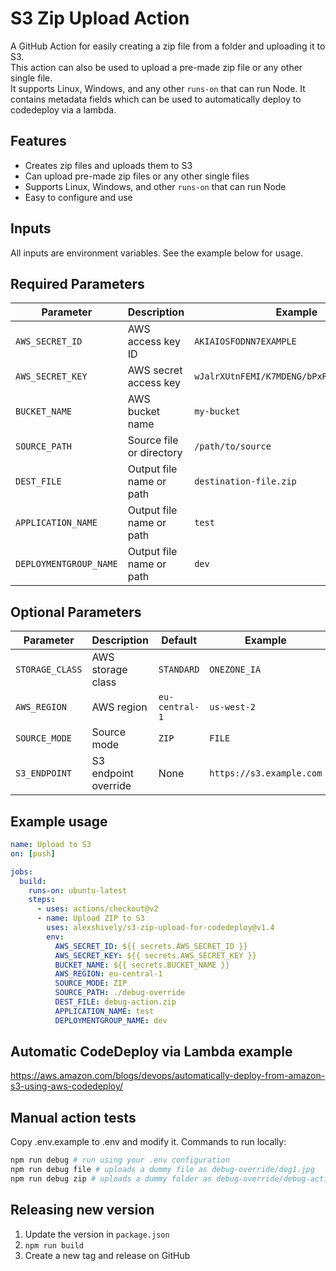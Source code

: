 # S3 Zip Upload Action

A GitHub Action for easily creating a zip file from a folder and uploading it to S3.  
This action can also be used to upload a pre-made zip file or any other single file.  
It supports Linux, Windows, and any other `runs-on` that can run Node. It contains
metadata fields which can be used to automatically deploy to codedeploy via a lambda.

## Features

- Creates zip files and uploads them to S3
- Can upload pre-made zip files or any other single files
- Supports Linux, Windows, and other `runs-on` that can run Node
- Easy to configure and use

## Inputs

All inputs are environment variables. See the example below for usage.

## Required Parameters

| Parameter             | Description                  | Example                  |
| --------------------- | ---------------------------- | ------------------------ |
| `AWS_SECRET_ID`       | AWS access key ID            | `AKIAIOSFODNN7EXAMPLE`   |
| `AWS_SECRET_KEY`      | AWS secret access key        | `wJalrXUtnFEMI/K7MDENG/bPxRfiCYEXAMPLEKEY` |
| `BUCKET_NAME`         | AWS bucket name              | `my-bucket`              |
| `SOURCE_PATH`         | Source file or directory     | `/path/to/source`        |
| `DEST_FILE`           | Output file name or path     | `destination-file.zip`   |
| `APPLICATION_NAME`    | Output file name or path     | `test`                   |
| `DEPLOYMENTGROUP_NAME`| Output file name or path     | `dev`                    |

## Optional Parameters

| Parameter       | Description                  | Default                  | Example             |
| --------------- | ---------------------------- | ------------------------ | ------------------- |
| `STORAGE_CLASS` | AWS storage class            | `STANDARD`               | `ONEZONE_IA`        |
| `AWS_REGION`    | AWS region                   | `eu-central-1`           | `us-west-2`         |
| `SOURCE_MODE`   | Source mode                  | `ZIP`                    | `FILE`              |
| `S3_ENDPOINT`   | S3 endpoint override         | None                     | `https://s3.example.com` |

## Example usage

```yaml
name: Upload to S3
on: [push]

jobs:
  build:
    runs-on: ubuntu-latest
    steps:
      - uses: actions/checkout@v2
      - name: Upload ZIP to S3
        uses: alexshively/s3-zip-upload-for-codedeploy@v1.4
        env:
          AWS_SECRET_ID: ${{ secrets.AWS_SECRET_ID }}
          AWS_SECRET_KEY: ${{ secrets.AWS_SECRET_KEY }}
          BUCKET_NAME: ${{ secrets.BUCKET_NAME }}
          AWS_REGION: eu-central-1
          SOURCE_MODE: ZIP
          SOURCE_PATH: ./debug-override
          DEST_FILE: debug-action.zip
          APPLICATION_NAME: test
          DEPLOYMENTGROUP_NAME: dev
```

## Automatic CodeDeploy via Lambda example
https://aws.amazon.com/blogs/devops/automatically-deploy-from-amazon-s3-using-aws-codedeploy/

## Manual action tests

Copy .env.example to .env and modify it.
Commands to run locally:

```bash
npm run debug # run using your .env configuration
npm run debug file # uploads a dummy file as debug-override/dog1.jpg
npm run debug zip # uploads a dummy folder as debug-override/debug-action.zip
```

## Releasing new version

1. Update the version in `package.json`
2. `npm run build`
3. Create a new tag and release on GitHub
